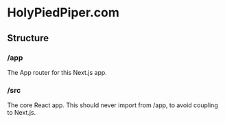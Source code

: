 # HolyPiedPiper.com

## Structure

### /app
The App router for this Next.js app.

### /src
The core React app. This should never import from /app, to avoid coupling to Next.js.
